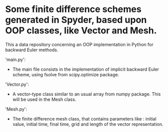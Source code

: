# Some finite difference schemes generated in Spyder, based upon OOP classes, like Vector and Mesh.

This a data repository concerning an OOP implementation in Python for backward Euler methods.

'main.py':
- The main file consists in the implementation of implicit backward Euler scheme, using fsolve from scipy.optimize package.

'Vector.py':
- A vector-type class similar to an usual array from numpy package. This will be used in the Mesh class.

'Mesh.py':
- The finite difference mesh class, that contains parameters like : initial value, initial time, final time, grid and length of the vector representation.
